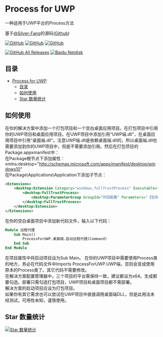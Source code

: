 # Process for UWP
一种适用于UWP平台的Process方法

基于[@Silver-Fang](https://github.com/Silver-Fang "Silver-Fang")的源码([Github](https://github.com/Silver-Fang/ProcessForUWP "ProcessForUWP"))

<a href="https://github.com/wherewhere/ProcessForUWP/blob/master/LICENSE"><img alt="GitHub" src="https://img.shields.io/github/license/wherewhere/ProcessForUWP.svg?label=License&style=flat-square"></a>
<a href="https://github.com/wherewhere/ProcessForUWP/issues"><img alt="GitHub" src="https://img.shields.io/github/issues/wherewhere/ProcessForUWP.svg?label=Issues&style=flat-square"></a>
<a href="https://github.com/wherewhere/ProcessForUWP/stargazers"><img alt="GitHub" src="https://img.shields.io/github/stars/wherewhere/ProcessForUWP.svg?label=Stars&style=flat-square"></a>

<a href="https://github.com/wherewhere/ProcessForUWP/releases/latest"><img alt="GitHub All Releases" src="https://img.shields.io/github/downloads/wherewhere/ProcessForUWP/total.svg?label=DOWNLOAD&logo=github&style=for-the-badge"></a>
<a href=""><img alt="Baidu Netdisk" src="https://img.shields.io/badge/download-%e5%af%86%e7%a0%81%ef%bc%9alIIl-magenta.svg?label=%e4%b8%8b%e8%bd%bd&logo=baidu&style=for-the-badge"></a>

## 目录
- [Process for UWP](#process-for-uwp)
  - [目录](#目录)
  - [如何使用](#如何使用)
  - [Star 数量统计](#star-数量统计)

## 如何使用
在你的解决方案中添加一个打包项目和一个空白桌面应用项目。在打包项目中引用你的UWP项目和桌面应用项目。在UWP项目中添加引用“UWP端.dll”，在桌面应用项目中引用“桌面端.dll”。注意UWP端.dll是依赖桌面端.dll的，所以桌面端.dll也需要添加到你的UWP项目中，但是不需要添加引用。然后在打包项目的Package.appxmanifest中：  
在Package根节点下添加属性：xmlns:desktop="http://schemas.microsoft.com/appx/manifest/desktop/windows10"  
在Package\Applications\Application下添加子节点：  
```xml
<Extensions>
	<desktop:Extension Category="windows.fullTrustProcess" Executable="【桌面应用项目的路径，如：远程代理\远程代理.exe】">
		<desktop:FullTrustProcess>
			<desktop:ParameterGroup GroupId="环回配置" Parameters="【包系列名+空格+TCP环回端口号，如：642671AC6A72D.52333923F7214_9vcz5tcd8ce5e 32768】"  />
		</desktop:FullTrustProcess>
	</desktop:Extension>
</Extensions>
```
在你的空白桌面项目中添加新代码文件，输入以下代码：
```vb
Module 远程代理
	Sub Main()
		ProcessForUWP.桌面端.启动远程代理(Command)
	End Sub
End Module
```
在项目属性中将启动项目设为Sub Main。
在你的UWP项目中需要使用Process类的地方，务必在代码文件中Imports ProcessForUWP.UWP端，否则会变成使用原本的Process类了。其它代码不需要修改。  
在解决方案配置管理器中，三个项目的平台需保持一致，建议都设为x64。生成都要勾选。部署只需勾选打包项目，UWP项目和桌面项目都不需部署。  
解决方案的启动项目应设为打包项目。  
如果你有其它需求也可以尝试在UWP项目中直接调用桌面端DLL，但是此用法未经测试，可用性未知，谨慎使用。  

## Star 数量统计
[![Star 数量统计](https://starchart.cc/wherewhere/ProcessForUWP.svg)](https://starchart.cc/wherewhere/ProcessForUWP "Star 数量统计")

